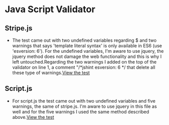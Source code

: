 # Java Script Validator

## Stripe.js

* The test came out with two undefined variables regarding $ and two warnings that says 'template literal syntax' is only available in ES6 (use 'esversion: 6'). For the undefined variables, I'm aware to use jquery, the jquery method does not damage the web functionality and this is why I left untouched.Regarding the two warnings I added on the top of the validator on line 1, a comment "/*jshint esversion: 6 */ that delete all these type of warnings.[View the test]()


## Script.js

* For script.js the test came out with two undefined variables and five warnings, the same of stripe.js. I'm aware to use jquery in this file as well and for the five warnings I used the same method described above.[View the test]()